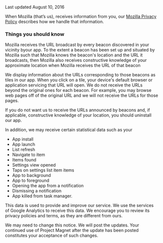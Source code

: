Last updated August 10, 2016

When Mozilla (that’s us), receives information from you, our [Mozilla Privacy Policy](https://www.mozilla.org/en-US/privacy/) describes how we handle that information.

### Things you should know

Mozilla receives the URL broadcast by every beacon discovered in your vicinity byour app. To the extent a beacon has been set up and situated by Mozilla such that Mozilla knows the beacon's location and the URL it broadcasts, then Mozilla also receives constructive knowledge of your approximate location when Mozilla receives the URL of that beacon

We display information about the URLs corresponding to those beacons as tiles in our app.  When you click on a tile, your device's default browser or application servicing that URL will open.  We do not receive the URLs beyond the original ones for each beacon.  For example, you may browse web pages off of the original URL and we will not receive the URLs for those pages.

If you do not want us to receive the URLs announced by beacons and, if applicable, constructive knowledge of your location, you should uninstall our app.

In addition, we may receive certain  statistical data such as your
- App install
- App launch
- List refresh
- Navigate to item
- Items found
- Settings view opened
- Taps on settings list item items
- App to background
- App to foreground
- Opening the app from a notification
- Dismissing a notification
- App killed from task manager.

This data is used to provide and improve our service. We use the services of Google Analytics to receive this data.  We encourage you to review its privacy policies and terms, as they are different from ours.

We may need to change this notice. We will post the updates. Your continued use of Project Magnet after the update has been posted constitutes your acceptance of such changes.
 
